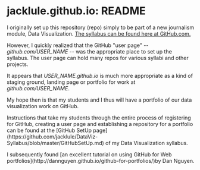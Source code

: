 # jacklule.github.io: README

<p>I originally set up this repository (repo) simply to be part of a new journalism module, Data Visualization. <a href="https://github.com/jacklule/DataViz-Syllabus">The syllabus can be found here at GitHub.com.</a></p>

<p>However, I quickly realized that the GitHub "user page" --<i>github.com/USER_NAME</i> -- was the appropriate place to set up the syllabus. The user page can hold many repos for various syllabi and other projects.</p>

<p>It appears that <i>USER_NAME.github.io</i> is much more appropriate as a kind of staging ground, landing page or portfolio for work at <i>github.com/USER_NAME</i>.</p>

<p>My hope then is that my students and I thus will have a portfolio of our data visualization work on GitHub.</p>

<p>Instructions that take my students through the entire process of registering for GitHub, creating a user page and establishing a repository for a portfolio can be found at the [GitHub SetUp page](https://github.com/jacklule/DataViz-Syllabus/blob/master/GitHubSetUp.md) of my Data Visualization syllabus.</p>

<p>I subsequently found [an excellent tutorial on using GitHub for Web portfolios](http://dannguyen.github.io/github-for-portfolios/)by Dan Nguyen.




